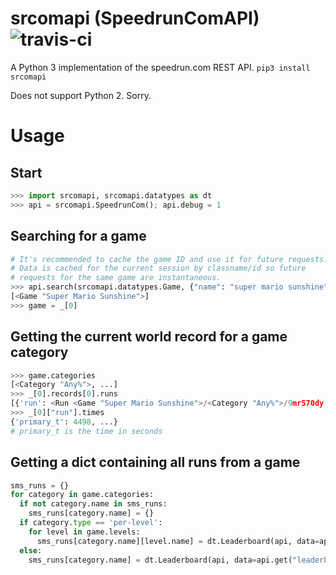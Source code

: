 srcomapi (SpeedrunComAPI) ![travis-ci](https://travis-ci.org/blha303/srcomapi.svg?branch=master)
=========================

A Python 3 implementation of the speedrun.com REST API. `pip3 install srcomapi`

Does not support Python 2. Sorry.

Usage
=====

Start
-----

```python
>>> import srcomapi, srcomapi.datatypes as dt
>>> api = srcomapi.SpeedrunCom(); api.debug = 1
```

Searching for a game
--------------------

```python
# It's recommended to cache the game ID and use it for future requests.
# Data is cached for the current session by classname/id so future
# requests for the same game are instantaneous.
>>> api.search(srcomapi.datatypes.Game, {"name": "super mario sunshine"})
[<Game "Super Mario Sunshine">]
>>> game = _[0]
```

Getting the current world record for a game category
----------------------------------------------------

```python
>>> game.categories
[<Category "Any%">, ...]
>>> _[0].records[0].runs
[{'run': <Run <Game "Super Mario Sunshine">/<Category "Any%">/9mr570dy 4498>, 'place': 1}, ...]
>>> _[0]["run"].times
{'primary_t': 4498, ...}
# primary_t is the time in seconds
```

Getting a dict containing all runs from a game
----------------------------------------------

```python
sms_runs = {}
for category in game.categories:
  if not category.name in sms_runs:
    sms_runs[category.name] = {}
  if category.type == 'per-level':
    for level in game.levels:
      sms_runs[category.name][level.name] = dt.Leaderboard(api, data=api.get("leaderboards/{}/level/{}/{}?embed=variables".format(game.id, level.id, category.id)))
  else:
    sms_runs[category.name] = dt.Leaderboard(api, data=api.get("leaderboards/{}/category/{}?embed=variables".format(game.id, category.id)))
```
